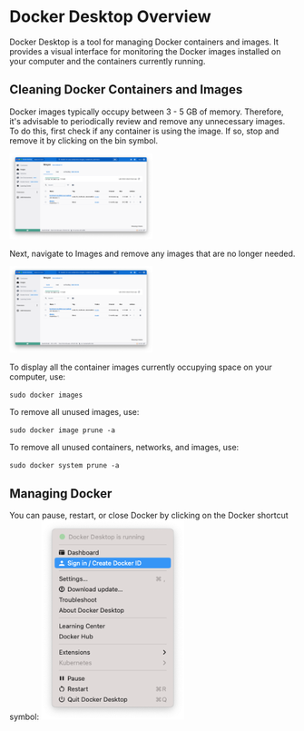 # Docker Desktop Overview

Docker Desktop is a tool for managing Docker containers and images. It provides a visual interface for monitoring the Docker images installed on your computer and the containers currently running.

## Cleaning Docker Containers and Images

Docker images typically occupy between 3 - 5 GB of memory. Therefore, it's advisable to periodically review and remove any unnecessary images. To do this, first check if any container is using the image. If so, stop and remove it by clicking on the bin symbol. 

<img src="https://github.com/HenriquesLab/DL4MicEverywhere/blob/documentation/Wiki%20images/DOCKER_DESKTOP_CONTAINER.png" 
     alt="Docker desktop container"
     width="50%" 
     height="50%" />

Next, navigate to Images and remove any images that are no longer needed.

<img src="https://github.com/HenriquesLab/DL4MicEverywhere/blob/documentation/Wiki%20images/DOCKER_DESKTOP_IMAGE.png" 
     alt="Docker desktop images"
     width="50%" 
     height="50%" />

To display all the container images currently occupying space on your computer, use:

`sudo docker images`

To remove all unused images, use:

`sudo docker image prune -a`

To remove all unused containers, networks, and images, use:

`sudo docker system prune -a`


## Managing Docker

You can pause, restart, or close Docker by clicking on the Docker shortcut symbol: 
<img src="https://github.com/HenriquesLab/DL4MicEverywhere/blob/documentation/Wiki%20images/STOP_DOCKER.png" 
     alt="Docker desktop images"
     width="50%" 
     height="50%" />
